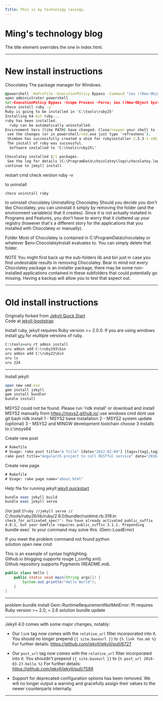 ```yaml
---
Title: This is my technology ravings.
---
```


# Ming's technology blog

The title element overrides the one in index.html.

---

# New install instructions

Chocolatey The package manager for Windows.

```cmd
@powershell -NoProfile -ExecutionPolicy Bypass -Command "iex ((New-Object System.Net.WebClient).DownloadString('https://chocolatey.org/install.ps1'))" && SET "PATH=%PATH%;%ALLUSERSPROFILE%\chocolatey\bin"  
open administrator powershell 
Set-ExecutionPolicy Bypass -Scope Process -Force; iex ((New-Object System.Net.WebClient).DownloadString('https://chocolatey.org/install.ps1'))
choco install ruby -y  
Ruby is going to be installed in 'C:\tools\ruby25'
Installing 64-bit ruby...
ruby has been installed.
  ruby can be automatically uninstalled.
Environment Vars (like PATH) have changed. Close/reopen your shell to
 see the changes (or in powershell/cmd.exe just type `refreshenv`).
 ShimGen has successfully created a shim for rubyinstaller-2.5.3-1-x86_x32.exe
 The install of ruby was successful.
  Software installed to 'C:\tools\ruby25\'

Chocolatey installed 1/1 packages.
 See the log for details (C:\ProgramData\chocolatey\logs\chocolatey.log).
continue to jekyll install
```
restart cmd check version 
ruby -v 

to uninstall

```cmd 
choco uninstall ruby
```

to uninstall chocolatey
Uninstalling Chocolatey
Should you decide you don't like Chocolatey, you can uninstall it simply by removing the folder (and the environment variable(s) that it creates). Since it is not actually installed in Programs and Features, you don't have to worry that it cluttered up your registry (however that's a different story for the applications that you installed with Chocolatey or manually).

Folder
Most of Chocolatey is contained in C:\ProgramData\chocolatey or whatever $env:ChocolateyInstall evaluates to. You can simply delete that folder.

NOTE You might first back up the sub-folders lib and bin just in case you find undesirable results in removing Chocolatey. Bear in mind not every Chocolatey package is an installer package, there may be some non-installed applications contained in these subfolders that could potentially go missing. Having a backup will allow you to test that aspect out.

---

# Old install instructions

Originally forked from [Jekyll Quick Start](http://jekyllbootstrap.com/usage/jekyll-quick-start.html)  
Code at [jekyll-bootstrap](https://github.com/plusjade/jekyll-bootstrap/)

Install ruby, jekyll requires Ruby version >= 2.0.0. If you are using windows install [uru](https://bitbucket.org/jonforums/uru/wiki/Downloads) for multiple versions of ruby.

```cmd
C:\tools>uru_rt admin install
uru admin add C:\ruby193\bin
uru admin add C:\ruby22\bin
uru ls
uru 224
```

---

Install jekyll:

```ruby
open new cmd.exe 
gem install jekyll
gem install bundler
bundle install
```
MSYS2 could not be found. Please run 'ridk install'
or download and install MSYS2 manually from https://msys2.github.io/
use windows cmd dont use git bash 
ridk install 
   1 - MSYS2 base installation
   2 - MSYS2 system update (optional)
   3 - MSYS2 and MINGW development toolchain
choose 3 installs to c:\msys64
   
Create new post

```cmd
# Rakefile
# Usage: rake post title="A Title" [date="2012-02-09"] [tags=[tag1,tag2]] [category="category"]
rake post title="AngularJS project to call RESTful service" date="2016-03-13"
```

Create new page 

```cmd
# Rakefile
# Usage: rake page name="about.html"
```

Help file for running jekyll [jekyll quickstart](http://jekyllrb.com/docs/quickstart/)

```ruby
bundle exec jekyll build
bundle exec jekyll serve
```
//or just 
//```ruby
//jekyll serve
//```
C:/tools/ruby26/lib/ruby/2.6.0/bundler/runtime.rb:319:in `check_for_activated_spec!': You have already activated public_suffix 4.0.1, but your Gemfile requires public_suffix 3.1.1. Prepending `bundle exec` to your command may solve this. (Gem::LoadError)

If you meet the problem command not found python  
solution open new cmd

This is an example of syntax highlighting.  
Github.io blogging supports rouge (_config.xml).  
Github repository supports Pygments (README.md).

```java
public class Hello {
	public static void main(String args[]) {
		System.out.println("Hello World");
	}
}
```
---

problem 
bundle install 
Gem::RuntimeRequirementNotMetError: ffi requires Ruby version >= 2.0, < 2.6
solution 
bundle update 

-------------------------------------------------------------------------------------
Jekyll 4.0 comes with some major changes, notably:

  * Our `link` tag now comes with the `relative_url` filter incorporated into it.
    You should no longer prepend `{{ site.baseurl }}` to `{% link foo.md %}`
    For further details: https://github.com/jekyll/jekyll/pull/6727

  * Our `post_url` tag now comes with the `relative_url` filter incorporated into it.
    You shouldn't prepend `{{ site.baseurl }}` to `{% post_url 2019-03-27-hello %}`
    For further details: https://github.com/jekyll/jekyll/pull/7589

  * Support for deprecated configuration options has been removed. We will no longer
    output a warning and gracefully assign their values to the newer counterparts
    internally.
-------------------------------------------------------------------------------------

